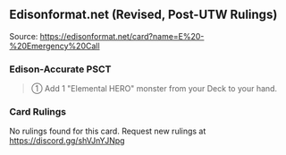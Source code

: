 
## Edisonformat.net (Revised, Post-UTW Rulings)

Source: https://edisonformat.net/card?name=E%20-%20Emergency%20Call

### Edison-Accurate PSCT

> ① Add 1 "Elemental HERO" monster from your Deck to your hand.

### Card Rulings

No rulings found for this card. Request new rulings at https://discord.gg/shVJnYJNpg
            